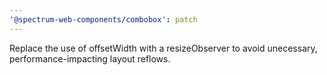```yaml
---
'@spectrum-web-components/combobox': patch
---
```


Replace the use of offsetWidth with a resizeObserver to avoid unecessary, performance-impacting layout reflows.
